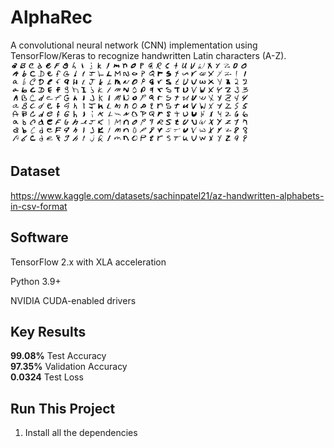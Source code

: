 # AlphaRec
A convolutional neural network (CNN) implementation using TensorFlow/Keras to recognize handwritten Latin characters (A-Z).
![MNIST Database](https://github.com/Pearson69/FinalProject/blob/54c29da6616730666b3262d8b25be09201645888/English_MNIST.png)
## Dataset 
https://www.kaggle.com/datasets/sachinpatel21/az-handwritten-alphabets-in-csv-format

## Software
TensorFlow 2.x with XLA acceleration

Python 3.9+

NVIDIA CUDA-enabled drivers

## Key Results

**99.08%** Test Accuracy  
**97.35%** Validation Accuracy  
**0.0324** Test Loss  

## Run This Project
1. Install all the dependencies
